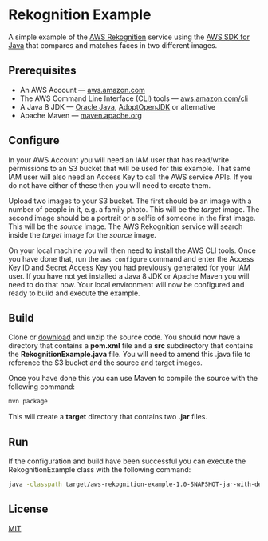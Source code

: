 # Rekognition Example

A simple example of the [AWS Rekognition](https://aws.amazon.com/rekognition/) service using the [AWS SDK for Java](https://aws.amazon.com/sdk-for-java/) that compares and matches faces in two different images.

## Prerequisites

* An AWS Account — [aws.amazon.com](https://aws.amazon.com)
* The AWS Command Line Interface (CLI) tools — [aws.amazon.com/cli](https://aws.amazon.com/cli/)
* A Java 8 JDK — [Oracle Java](https://www.java.com/en/), [AdoptOpenJDK](https://adoptopenjdk.net) or alternative
* Apache Maven — [maven.apache.org](https://maven.apache.org)

## Configure

In your AWS Account you will need an IAM user that has read/write permissions to an S3 bucket that will be used for this example.
That same IAM user will also need an Access Key to call the AWS service APIs.
If you do not have either of these then you will need to create them.

Upload two images to your S3 bucket. The first should be an image with a number of people in it, e.g. a family photo. This will be the *target* image.
The second image should be a portrait or a selfie of someone in the first image. This will be the *source* image.
The AWS Rekognition service will search inside the *target* image for the *source* image.

On your local machine you will then need to install the AWS CLI tools.
Once you have done that, run the ``aws configure`` command and enter the Access Key ID and Secret Access Key you had previously generated for your IAM user.
If you have not yet installed a Java 8 JDK or Apache Maven you will need to do that now.
Your local environment will now be configured and ready to build and execute the example.

## Build

Clone or [download](https://github.com/noomedia/aws-rekognition-example/archive/master.zip) and unzip the source code. You should now have a directory that
contains a __pom.xml__ file and a __src__ subdirectory that contains the __RekognitionExample.java__ file. You will need to amend this .java file to reference
the S3 bucket and the source and target images.

Once you have done this you can use Maven to compile the source with the following command:

```bash
mvn package
```

This will create a __target__ directory that contains two __.jar__ files.

## Run

If the configuration and build have been successful you can execute the RekognitionExample class with the following command:

```bash
java -classpath target/aws-rekognition-example-1.0-SNAPSHOT-jar-with-dependencies.jar com.noomedia.aws.RekognitionExample
```

## License
[MIT](https://choosealicense.com/licenses/mit/)